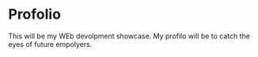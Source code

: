 # Profolio
This will be my WEb devolpment showcase.
My profilo will be to catch the eyes of future empolyers.
